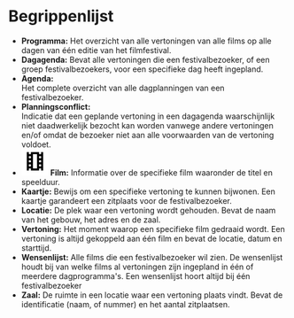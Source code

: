 # Begrippenlijst

[//]: # (TODO: Icoontjes toevoegen voor alle workobjects)


- **Programma:**
  Het overzicht van alle vertoningen van alle films op alle dagen van één editie van het filmfestival.
- **Dagagenda:**
  Bevat alle vertoningen die een festivalbezoeker, of een groep festivalbezoekers, voor een specifieke dag heeft ingepland.   
- **Agenda:**  
  Het complete overzicht van alle dagplanningen van een festivalbezoeker.
- **Planningsconflict:**  
  Indicatie dat een geplande vertoning in een dagagenda waarschijnlijk niet daadwerkelijk bezocht kan worden vanwege andere vertoningen en/of omdat de bezoeker niet aan alle voorwaarden van de vertoning voldoet. 
- ![Film](./images/film.svg) **Film:**
  Informatie over de specifieke film waaronder de titel en speelduur.
- **Kaartje:**
  Bewijs om een specifieke vertoning te kunnen bijwonen. Een kaartje garandeert een zitplaats voor de festivalbezoeker.  
- **Locatie:**
  De plek waar een vertoning wordt gehouden. Bevat de naam van het gebouw, het adres en de zaal.
- **Vertoning:**
  Het moment waarop een specifieke film gedraaid wordt. Een vertoning is altijd gekoppeld aan één film en bevat de locatie, datum en starttijd.    
- **Wensenlijst:**
  Alle films die een festivalbezoeker wil zien. De wensenlijst houdt bij van welke films al vertoningen zijn ingepland in één of meerdere dagprogramma's. Een wensenlijst hoort altijd bij één festivalbezoeker
- **Zaal:**
  De ruimte in een locatie waar een vertoning plaats vindt. Bevat de identificatie (naam, of nummer) en het aantal zitplaatsen.